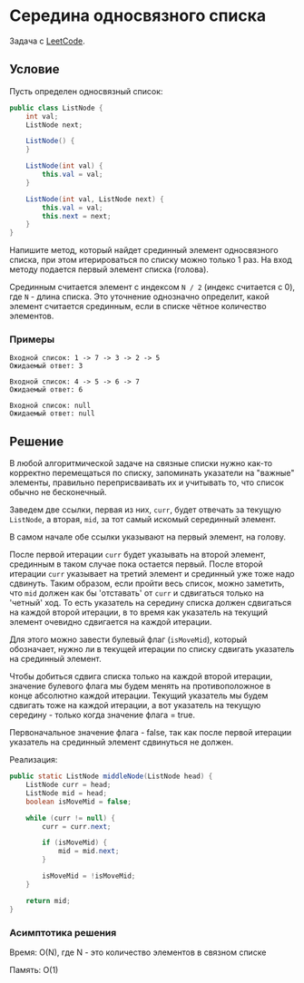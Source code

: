 # Середина односвязного списка

Задача с [LeetCode](https://leetcode.com/problems/middle-of-the-linked-list/description/).

## Условие

Пусть определен односвязный список:

```java
public class ListNode {
    int val;
    ListNode next;

    ListNode() {
    }

    ListNode(int val) {
        this.val = val;
    }

    ListNode(int val, ListNode next) {
        this.val = val;
        this.next = next;
    }
}
```

Напишите метод, который найдет срединный элемент односвязного списка, при этом итерироваться по списку можно только 1 раз.
На вход методу подается первый элемент списка (голова).

Срединным считается элемент с индексом `N / 2` (индекс считается с 0), где `N` - длина списка.
Это уточнение однозначно определит, какой элемент считается срединным, если в списке чётное количество элементов.

### Примеры

```text
Входной список: 1 -> 7 -> 3 -> 2 -> 5
Ожидаемый ответ: 3
```

```text
Входной список: 4 -> 5 -> 6 -> 7
Ожидаемый ответ: 6
```

```text
Входной список: null
Ожидаемый ответ: null
```

## Решение

В любой алгоритмической задаче на связные списки нужно как-то корректно перемещаться по списку, запоминать указатели на "важные" элементы, правильно переприсваивать их и учитывать то, что список обычно не бесконечный.

Заведем две ссылки, первая из них, `curr`, будет отвечать за текущую `ListNode`, а вторая, `mid`, за тот самый искомый серединный элемент.

В самом начале обе ссылки указывают на первый элемент, на голову.

После первой итерации `curr` будет указывать на второй элемент, срединным в таком случае пока остается первый. После второй итерации `curr` указывает на третий элемент и срединный уже тоже надо сдвинуть. Таким образом, если пройти весь список, можно заметить, что `mid` должен как бы 'отставать' от `curr` и сдвигаться только на 'четный' ход. То есть указатель на середину списка должен сдвигаться на каждой второй итерации, в то время как указатель на текущий элемент очевидно сдвигается на каждой итерации.

Для этого можно завести булевый флаг (`isMoveMid`), который обозначает, нужно ли в текущей итерации по списку сдвигать указатель на срединный элемент.

Чтобы добиться сдвига списка только на каждой второй итерации, значение булевого флага мы будем менять на противоположное в конце абсолютно каждой итерации. Текущий указатель мы будем сдвигать тоже на каждой итерации, а вот указатель на текущую середину - только когда значение флага = true.

Первоначальное значение флага - false, так как после первой итерации указатель на срединный элемент сдвинуться не должен.

Реализация:

```java
public static ListNode middleNode(ListNode head) {
    ListNode curr = head;
    ListNode mid = head;
    boolean isMoveMid = false;

    while (curr != null) {
        curr = curr.next;

        if (isMoveMid) {
            mid = mid.next;
        }

        isMoveMid = !isMoveMid;
    }

    return mid;
}
```

### Асимптотика решения

Время: O(N), где N - это количество элементов в связном списке

Память: O(1)
